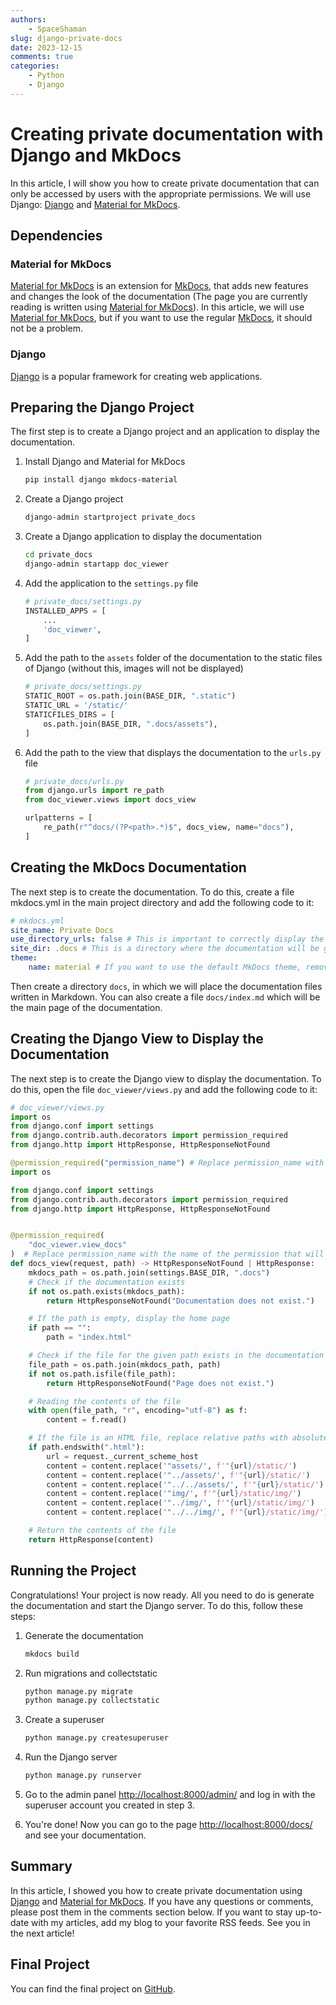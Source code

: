 ```yaml
---
authors:
    - SpaceShaman
slug: django-private-docs
date: 2023-12-15
comments: true
categories:
    - Python
    - Django
---
```


# Creating private documentation with Django and MkDocs

In this article, I will show you how to create private documentation that can only be accessed by users with the appropriate permissions. We will use Django: [Django](https://www.djangoproject.com/) and [Material for MkDocs](https://squidfunk.github.io/mkdocs-material/).

<!-- more -->

## Dependencies

### Material for MkDocs

[Material for MkDocs](https://squidfunk.github.io/mkdocs-material/) is an extension for [MkDocs](https://www.mkdocs.org/), that adds new features and changes the look of the documentation (The page you are currently reading is written using [Material for MkDocs](https://squidfunk.github.io/mkdocs-material/)). In this article, we will use [Material for MkDocs](https://squidfunk.github.io/mkdocs-material/), but if you want to use the regular [MkDocs](https://www.mkdocs.org/), it should not be a problem.

### Django

[Django](https://www.djangoproject.com/) is a popular framework for creating web applications.

## Preparing the Django Project

The first step is to create a Django project and an application to display the documentation.

1. Install Django and Material for MkDocs

    ``` bash
    pip install django mkdocs-material
    ```

2. Create a Django project

    ``` bash
    django-admin startproject private_docs
    ```

3. Create a Django application to display the documentation

    ``` bash
    cd private_docs
    django-admin startapp doc_viewer
    ```

4. Add the application to the `settings.py` file

    ``` python linenums="1" hl_lines="4"
    # private_docs/settings.py
    INSTALLED_APPS = [
        ...
        'doc_viewer',
    ]
    ```

5. Add the path to the `assets` folder of the documentation to the static files of Django (without this, images will not be displayed)

    ``` python linenums="1" hl_lines="5"
    # private_docs/settings.py
    STATIC_ROOT = os.path.join(BASE_DIR, ".static")
    STATIC_URL = '/static/'
    STATICFILES_DIRS = [
        os.path.join(BASE_DIR, ".docs/assets"),
    ]
    ```

6. Add the path to the view that displays the documentation to the `urls.py` file

    ``` python linenums="1" hl_lines="6"
    # private_docs/urls.py
    from django.urls import re_path
    from doc_viewer.views import docs_view

    urlpatterns = [
        re_path(r"^docs/(?P<path>.*)$", docs_view, name="docs"),
    ]
    ```

## Creating the MkDocs Documentation

The next step is to create the documentation. To do this, create a file mkdocs.yml in the main project directory and add the following code to it:

``` yaml linenums="1"
# mkdocs.yml
site_name: Private Docs
use_directory_urls: false # This is important to correctly display the documentation via Django
site_dir: .docs # This is a directory where the documentation will be generated
theme:
    name: material # If you want to use the default MkDocs theme, remove this line
```

Then create a directory `docs`, in which we will place the documentation files written in Markdown. You can also create a file `docs/index.md` which will be the main page of the documentation.

## Creating the Django View to Display the Documentation

The next step is to create the Django view to display the documentation. To do this, open the file `doc_viewer/views.py` and add the following code to it:

``` python linenums="1"
# doc_viewer/views.py
import os
from django.conf import settings
from django.contrib.auth.decorators import permission_required
from django.http import HttpResponse, HttpResponseNotFound

@permission_required("permission_name") # Replace permission_name with the name of the permission that will be required to view the documentation
import os

from django.conf import settings
from django.contrib.auth.decorators import permission_required
from django.http import HttpResponse, HttpResponseNotFound


@permission_required(
    "doc_viewer.view_docs"
)  # Replace permission_name with the name of the permission that will be required to view the documentation
def docs_view(request, path) -> HttpResponseNotFound | HttpResponse:
    mkdocs_path = os.path.join(settings.BASE_DIR, ".docs")
    # Check if the documentation exists
    if not os.path.exists(mkdocs_path):
        return HttpResponseNotFound("Documentation does not exist.")

    # If the path is empty, display the home page
    if path == "":
        path = "index.html"

    # Check if the file for the given path exists in the documentation
    file_path = os.path.join(mkdocs_path, path)
    if not os.path.isfile(file_path):
        return HttpResponseNotFound("Page does not exist.")

    # Reading the contents of the file
    with open(file_path, "r", encoding="utf-8") as f:
        content = f.read()

    # If the file is an HTML file, replace relative paths with absolute paths
    if path.endswith(".html"):
        url = request._current_scheme_host
        content = content.replace('"assets/', f'"{url}/static/')
        content = content.replace('"../assets/', f'"{url}/static/')
        content = content.replace('"../../assets/', f'"{url}/static/')
        content = content.replace('"img/', f'"{url}/static/img/')
        content = content.replace('"../img/', f'"{url}/static/img/')
        content = content.replace('"../../img/', f'"{url}/static/img/')

    # Return the contents of the file
    return HttpResponse(content)
```

## Running the Project

Congratulations! Your project is now ready. All you need to do is generate the documentation and start the Django server. To do this, follow these steps:

1. Generate the documentation

    ``` bash
    mkdocs build
    ```

2. Run migrations and collectstatic

    ``` bash
    python manage.py migrate
    python manage.py collectstatic
    ```

3. Create a superuser

    ``` bash
    python manage.py createsuperuser
    ```

4. Run the Django server

    ``` bash
    python manage.py runserver
    ```

5. Go to the admin panel [http://localhost:8000/admin/](http://localhost:8000/admin/) and log in with the superuser account you created in step 3.

6. You're done! Now you can go to the page [http://localhost:8000/docs/](http://localhost:8000/docs/) and see your documentation.

## Summary

In this article, I showed you how to create private documentation using [Django](https://www.djangoproject.com/) and [Material for MkDocs](https://squidfunk.github.io/mkdocs-material/). If you have any questions or comments, please post them in the comments section below. If you want to stay up-to-date with my articles, add my blog to your favorite RSS feeds. See you in the next article!

## Final Project

You can find the final project on [GitHub](https://github.com/SpaceShaman/django-private-docs).
